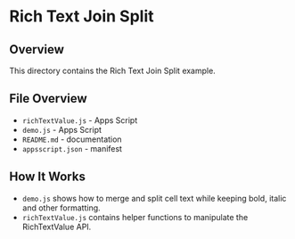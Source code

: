# Rich Text Join Split

## Overview
This directory contains the Rich Text Join Split example.

## File Overview
- `richTextValue.js` - Apps Script
- `demo.js` - Apps Script
- `README.md` - documentation
- `appsscript.json` - manifest


## How It Works
- `demo.js` shows how to merge and split cell text while keeping bold, italic and other formatting.
- `richTextValue.js` contains helper functions to manipulate the RichTextValue API.
